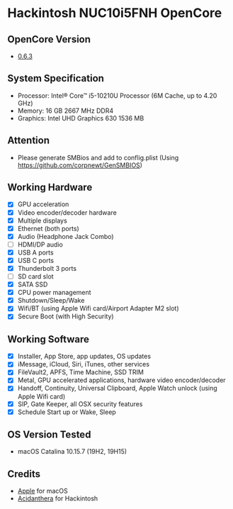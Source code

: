 # Hackintosh NUC10i5FNH OpenCore

## OpenCore Version
- [0.6.3](https://github.com/acidanthera/OpenCorePkg/releases/tag/0.6.3)

## System Specification
- Processor: Intel® Core™ i5-10210U Processor (6M Cache, up to 4.20 GHz)
- Memory: 16 GB 2667 MHz DDR4
- Graphics: Intel UHD Graphics 630 1536 MB

## Attention
- Please generate SMBios and add to conflig.plist (Using https://github.com/corpnewt/GenSMBIOS)

## Working Hardware

* [x] GPU acceleration
* [x] Video encoder/decoder hardware
* [x] Multiple displays
* [x] Ethernet \(both ports\)
* [x] Audio \(Headphone Jack Combo\)
* [ ] HDMI/DP audio
* [x] USB A ports
* [x] USB C ports
* [x] Thunderbolt 3 ports
* [ ] SD card slot
* [x] SATA SSD
* [x] CPU power management
* [x] Shutdown/Sleep/Wake
* [x] Wifi/BT \(using Apple Wifi card/Airport Adapter M2 slot\)
* [x] Secure Boot \(with High Security\)

## Working Software

* [x] Installer, App Store, app updates, OS updates
* [x] iMessage, iCloud, Siri, iTunes, other services
* [x] FileVault2, APFS, Time Machine, SSD TRIM
* [x] Metal, GPU accelerated applications, hardware video encoder/decoder
* [x] Handoff, Continuity, Universal Clipboard, Apple Watch unlock \(using Apple Wifi card\)
* [x] SIP, Gate Keeper, all OSX security features
* [x] Schedule Start up or Wake, Sleep

## OS Version Tested
- macOS Catalina 10.15.7 (19H2, 19H15)

## Credits
- [Apple](https://www.apple.com) for macOS  
- [Acidanthera](https://github.com/acidanthera) for Hackintosh
